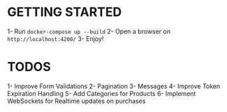 # GETTING STARTED
1- Run `docker-compose up --build`
2- Open a browser on `http://localhost:4200/`
3- Enjoy!

# TODOS
1- Improve Form Validations
2- Pagination
3- Messages
4- Improve Token Expiration Handling
5- Add Categories for Products
6- Implement WebSockets for Realtime updates on purchases

